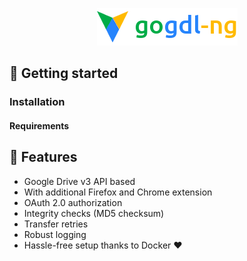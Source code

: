 <p align="center"><img alt="gogdl-ng" height="60" src="https://raw.githubusercontent.com/LegendaryB/gogdl-ng/develop/.github/assets/banner.png"></p>

## 🏁 Getting started

### Installation

#### Requirements

## 🎯 Features
* Google Drive v3 API based
* With additional Firefox and Chrome extension
* OAuth 2.0 authorization
* Integrity checks (MD5 checksum)
* Transfer retries
* Robust logging
* Hassle-free setup thanks to Docker ❤︎
